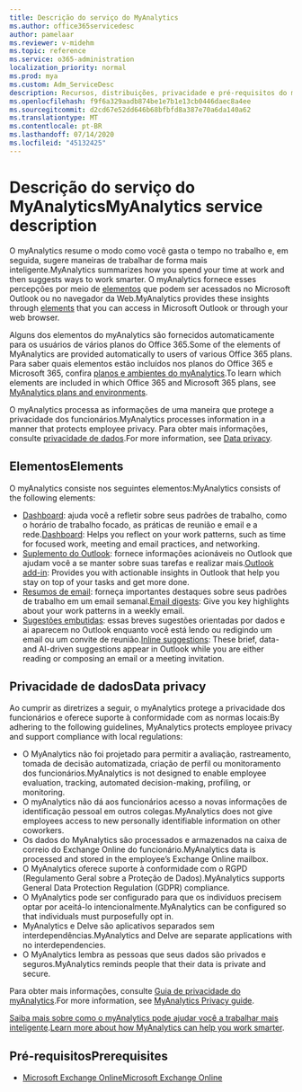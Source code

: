 ```yaml
---
title: Descrição do serviço do MyAnalytics
ms.author: office365servicedesc
author: pamelaar
ms.reviewer: v-midehm
ms.topic: reference
ms.service: o365-administration
localization_priority: normal
ms.prod: mya
ms.custom: Adm_ServiceDesc
description: Recursos, distribuições, privacidade e pré-requisitos do myAnalytics
ms.openlocfilehash: f9f6a329aadb874be1e7b1e13cb0446daec8a4ee
ms.sourcegitcommit: d2cd67e52dd646b68bfbfd8a387e70a6da140a62
ms.translationtype: MT
ms.contentlocale: pt-BR
ms.lasthandoff: 07/14/2020
ms.locfileid: "45132425"
---
```

# <a name="myanalytics-service-description"></a><span data-ttu-id="ab535-103">Descrição do serviço do MyAnalytics</span><span class="sxs-lookup"><span data-stu-id="ab535-103">MyAnalytics service description</span></span>

<span data-ttu-id="ab535-104">O myAnalytics resume o modo como você gasta o tempo no trabalho e, em seguida, sugere maneiras de trabalhar de forma mais inteligente.</span><span class="sxs-lookup"><span data-stu-id="ab535-104">MyAnalytics summarizes how you spend your time at work and then suggests ways to work smarter.</span></span> <span data-ttu-id="ab535-105">O myAnalytics fornece esses percepções por meio de [elementos](#elements) que podem ser acessados no Microsoft Outlook ou no navegador da Web.</span><span class="sxs-lookup"><span data-stu-id="ab535-105">MyAnalytics provides these insights through [elements](#elements) that you can access in Microsoft Outlook or through your web browser.</span></span>

<span data-ttu-id="ab535-106">Alguns dos elementos do myAnalytics são fornecidos automaticamente para os usuários de vários planos do Office 365.</span><span class="sxs-lookup"><span data-stu-id="ab535-106">Some of the elements of MyAnalytics are provided automatically to users of various Office 365 plans.</span></span> <span data-ttu-id="ab535-107">Para saber quais elementos estão incluídos nos planos do Office 365 e Microsoft 365, confira [planos e ambientes do myAnalytics](https://docs.microsoft.com/workplace-analytics/myanalytics/overview/plans-environments).</span><span class="sxs-lookup"><span data-stu-id="ab535-107">To learn which elements are included in which Office 365 and Microsoft 365 plans, see [MyAnalytics plans and environments](https://docs.microsoft.com/workplace-analytics/myanalytics/overview/plans-environments).</span></span>  

<span data-ttu-id="ab535-108">O myAnalytics processa as informações de uma maneira que protege a privacidade dos funcionários.</span><span class="sxs-lookup"><span data-stu-id="ab535-108">MyAnalytics processes information in a manner that protects employee privacy.</span></span> <span data-ttu-id="ab535-109">Para obter mais informações, consulte [privacidade de dados](#data-privacy).</span><span class="sxs-lookup"><span data-stu-id="ab535-109">For more information, see [Data privacy](#data-privacy).</span></span>

## <a name="elements"></a><span data-ttu-id="ab535-110">Elementos</span><span class="sxs-lookup"><span data-stu-id="ab535-110">Elements</span></span>

<span data-ttu-id="ab535-111">O myAnalytics consiste nos seguintes elementos:</span><span class="sxs-lookup"><span data-stu-id="ab535-111">MyAnalytics consists of the following elements:</span></span>

* <span data-ttu-id="ab535-112">[Dashboard](https://docs.microsoft.com/workplace-analytics/myanalytics/use/dashboard-2): ajuda você a refletir sobre seus padrões de trabalho, como o horário de trabalho focado, as práticas de reunião e email e a rede.</span><span class="sxs-lookup"><span data-stu-id="ab535-112">[Dashboard](https://docs.microsoft.com/workplace-analytics/myanalytics/use/dashboard-2): Helps you reflect on your work patterns, such as time for focused work, meeting and email practices, and networking.</span></span>
* <span data-ttu-id="ab535-113">[Suplemento do Outlook](https://docs.microsoft.com/workplace-analytics/myanalytics/use/add-in): fornece informações acionáveis no Outlook que ajudam você a se manter sobre suas tarefas e realizar mais.</span><span class="sxs-lookup"><span data-stu-id="ab535-113">[Outlook add-in](https://docs.microsoft.com/workplace-analytics/myanalytics/use/add-in): Provides you with actionable insights in Outlook that help you stay on top of your tasks and get more done.</span></span>
* <span data-ttu-id="ab535-114">[Resumos de email](https://docs.microsoft.com/workplace-analytics/myanalytics/use/email-digest-2): forneça importantes destaques sobre seus padrões de trabalho em um email semanal.</span><span class="sxs-lookup"><span data-stu-id="ab535-114">[Email digests](https://docs.microsoft.com/workplace-analytics/myanalytics/use/email-digest-2): Give you key highlights about your work patterns in a weekly email.</span></span>
* <span data-ttu-id="ab535-115">[Sugestões embutidas](https://docs.microsoft.com/workplace-analytics/myanalytics/use/mya-notifications): essas breves sugestões orientadas por dados e ai aparecem no Outlook enquanto você está lendo ou redigindo um email ou um convite de reunião.</span><span class="sxs-lookup"><span data-stu-id="ab535-115">[Inline suggestions](https://docs.microsoft.com/workplace-analytics/myanalytics/use/mya-notifications): These brief, data- and AI-driven suggestions appear in Outlook while you are either reading or composing an email or a meeting invitation.</span></span>

## <a name="data-privacy"></a><span data-ttu-id="ab535-116">Privacidade de dados</span><span class="sxs-lookup"><span data-stu-id="ab535-116">Data privacy</span></span>

<span data-ttu-id="ab535-117">Ao cumprir as diretrizes a seguir, o myAnalytics protege a privacidade dos funcionários e oferece suporte à conformidade com as normas locais:</span><span class="sxs-lookup"><span data-stu-id="ab535-117">By adhering to the following guidelines, MyAnalytics protects employee privacy and support compliance with local regulations:</span></span>

* <span data-ttu-id="ab535-118">O MyAnalytics não foi projetado para permitir a avaliação, rastreamento, tomada de decisão automatizada, criação de perfil ou monitoramento dos funcionários.</span><span class="sxs-lookup"><span data-stu-id="ab535-118">MyAnalytics is not designed to enable employee evaluation, tracking, automated decision-making, profiling, or monitoring.</span></span>
* <span data-ttu-id="ab535-119">O myAnalytics não dá aos funcionários acesso a novas informações de identificação pessoal em outros colegas.</span><span class="sxs-lookup"><span data-stu-id="ab535-119">MyAnalytics does not give employees access to new personally identifiable information on other coworkers.</span></span>
* <span data-ttu-id="ab535-120">Os dados do MyAnalytics são processados e armazenados na caixa de correio do Exchange Online do funcionário.</span><span class="sxs-lookup"><span data-stu-id="ab535-120">MyAnalytics data is processed and stored in the employee’s Exchange Online mailbox.</span></span>
* <span data-ttu-id="ab535-121">O MyAnalytics oferece suporte à conformidade com o RGPD (Regulamento Geral sobre a Proteção de Dados).</span><span class="sxs-lookup"><span data-stu-id="ab535-121">MyAnalytics supports General Data Protection Regulation (GDPR) compliance.</span></span>
* <span data-ttu-id="ab535-122">O MyAnalytics pode ser configurado para que os indivíduos precisem optar por aceitá-lo intencionalmente.</span><span class="sxs-lookup"><span data-stu-id="ab535-122">MyAnalytics can be configured so that individuals must purposefully opt in.</span></span>
* <span data-ttu-id="ab535-123">MyAnalytics e Delve são aplicativos separados sem interdependências.</span><span class="sxs-lookup"><span data-stu-id="ab535-123">MyAnalytics and Delve are separate applications with no interdependencies.</span></span>
* <span data-ttu-id="ab535-124">O MyAnalytics lembra as pessoas que seus dados são privados e seguros.</span><span class="sxs-lookup"><span data-stu-id="ab535-124">MyAnalytics reminds people that their data is private and secure.</span></span>

<span data-ttu-id="ab535-125">Para obter mais informações, consulte [Guia de privacidade do myAnalytics](https://docs.microsoft.com/workplace-analytics/myanalytics/overview/privacy-guide).</span><span class="sxs-lookup"><span data-stu-id="ab535-125">For more information, see [MyAnalytics Privacy guide](https://docs.microsoft.com/workplace-analytics/myanalytics/overview/privacy-guide).</span></span>

<span data-ttu-id="ab535-126">[Saiba mais sobre como o myAnalytics pode ajudar você a trabalhar mais inteligente](https://products.office.com/business/myanalytics-personal-analytics).</span><span class="sxs-lookup"><span data-stu-id="ab535-126">[Learn more about how MyAnalytics can help you work smarter](https://products.office.com/business/myanalytics-personal-analytics).</span></span>

## <a name="prerequisites"></a><span data-ttu-id="ab535-127">Pré-requisitos</span><span class="sxs-lookup"><span data-stu-id="ab535-127">Prerequisites</span></span>

* [<span data-ttu-id="ab535-128">Microsoft Exchange Online</span><span class="sxs-lookup"><span data-stu-id="ab535-128">Microsoft Exchange Online</span></span>](https://docs.microsoft.com/office365/servicedescriptions/exchange-online-service-description/exchange-online-service-description)
